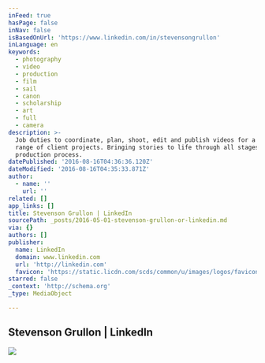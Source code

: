 ```yaml
---
inFeed: true
hasPage: false
inNav: false
isBasedOnUrl: 'https://www.linkedin.com/in/stevensongrullon'
inLanguage: en
keywords:
  - photography
  - video
  - production
  - film
  - sail
  - canon
  - scholarship
  - art
  - full
  - camera
description: >-
  Job duties to coordinate, plan, shoot, edit and publish videos for a wide
  range of client projects. Bringing stories to life through all stages of the
  production process.
datePublished: '2016-08-16T04:36:36.120Z'
dateModified: '2016-08-16T04:35:33.871Z'
author:
  - name: ''
    url: ''
related: []
app_links: []
title: Stevenson Grullon | LinkedIn
sourcePath: _posts/2016-05-01-stevenson-grullon-or-linkedin.md
via: {}
authors: []
publisher:
  name: LinkedIn
  domain: www.linkedin.com
  url: 'http://linkedin.com'
  favicon: 'https://static.licdn.com/scds/common/u/images/logos/favicons/v1/favicon.ico'
starred: false
_context: 'http://schema.org'
_type: MediaObject

---
```

<article style=""><h1>Stevenson Grullon | LinkedIn</h1><img src="https://s3-us-west-2.amazonaws.com/the-grid-img/p/034103b4ae73d1324dffc340471cd8cdb83a7d41.jpg" /></article>